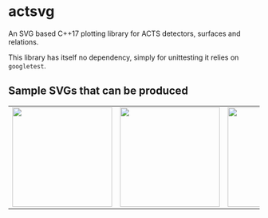 # actsvg

An SVG based C++17 plotting library for ACTS detectors, surfaces and relations.

This library has itself no dependency, simply for unittesting it relies on `googletest`.

## Sample SVGs that can be produced

<table>
<tr>
<td><img src="https://github.com/acts-project/actsvg/blob/main/docs/svg/odd_pixel_barrel_xy.svg" width=200></td>
<td><img src="https://github.com/acts-project/actsvg/blob/main/docs/svg/odd_pixel_ec_xy.svg" width=200></td>
<td><img src="https://github.com/acts-project/actsvg/blob/main/docs/svg/odd_pixel_ec_grid_xy.svg" width=200></td>
</tr>
</table>
